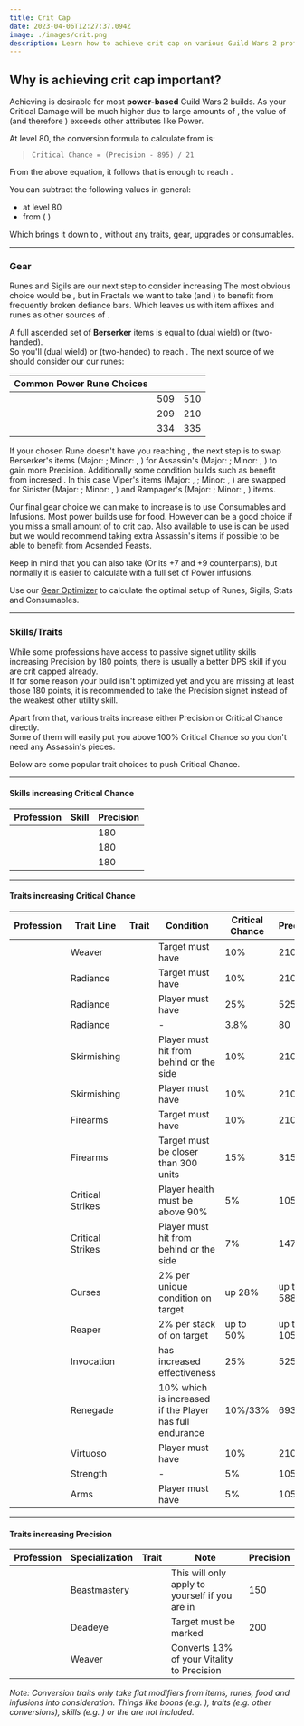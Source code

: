 ```yaml
---
title: Crit Cap
date: 2023-04-06T12:27:37.094Z
image: ./images/crit.png
description: Learn how to achieve crit cap on various Guild Wars 2 professions.
---
```


## Why is achieving crit cap important?

Achieving <Attribute name="Critical Chance" text="100% Critical Chance"/> is desirable for most **power-based** Guild Wars 2 builds. As your Critical Damage will be much higher due to large amounts of <Attribute name="Ferocity"/>, the value of <Attribute name="Critical Chance"/> (and therefore <Attribute name="Precision"/>) exceeds other attributes like Power.

At level 80, the conversion formula to calculate <Attribute name="Critical Chance"/> from <Attribute name="Precision"/> is:

> `Critical Chance = (Precision - 895) / 21`

From the above equation, it follows that **<Attribute name="Precision" text="2995 Precision"/>** is enough to reach <Attribute name="Critical Chance" text="100% Critical Chance"/>.

You can subtract the following values in general:

- **<Attribute name="Precision" text="1000 base Precision"/>** at level 80
- <Attribute name="Critical Chance" text="25% Critical Chance"/> from **<Boon name="Fury"/>** ( **<Attribute name="Precision" text="525 Precision"/>**)

Which brings it down to **<Attribute name="Precision" text="1470 Precision"/>**, without any traits, gear, upgrades or consumables.

---

### Gear

Runes and Sigils are our next step to consider increasing <Attribute name="Precision"/> The most obvious choice would be <Item name="Accuracy" type="Sigil"/>, but in Fractals we want to take <Item name="Impact" type="Sigil"/> (and <Item name="Force" type="Sigil"/>) to benefit from frequently broken defiance bars. Which leaves us with item affixes and runes as other sources of <Attribute name="Precision"/>.

A full ascended set of **Berserker** items is equal to **<Attribute name="Precision" text="961 Precision"/>** (dual wield) or **<Attribute name="Precision" text="960 Precision"/>** (two-handed).  
So you'll <Attribute name="Precision" text="509 Precision"/> (dual wield) or <Attribute name="Precision" text="510 Precision"/> (two-handed) to reach <Attribute name="Critical Chance" text="100% Critical Chance"/>. The next source of <Attribute name="Precision"/> we should consider our our runes:

| Common Power Rune Choices | <Attribute name="Precision" text="Precision Required Dual Wield"/>  | <Attribute name="Precision" text="Precision Required Two-Handed"/> |
| ----------------- | ---- | ----|
| <Item id="24836"/> | 509 | 510 |
| <Item id="24818"/> | 209 | 210 |
| <Item id="24723"/> | 334 | 335 |                        

If your chosen Rune doesn't have you reaching <Attribute name="Critical Chance" text="100% Critical Chance"/>, the next step is to swap Berserker's items (Major: <Attribute name="Power"/>; Minor: <Attribute name="Precision"/>, <Attribute name="Ferocity"/>) for Assassin's (Major: <Attribute name="Precision"/>; Minor: <Attribute name="Power"/>, <Attribute name="Ferocity"/>) to gain more Precision. Additionally some condition builds such as <BuildLink build="Condi Virtuoso" specialization="Virtuoso"/> benefit from incresed <Attribute name="Precision"/>. In this case Viper's items (Major: <Attribute name="Condition Damage"/>, <Attribute name="Power"/>; Minor: <Attribute name="Expertise"/>, <Attribute name="Precision"/>) are swapped for Sinister (Major: <Attribute name="Condition Damage"/>; Minor: <Attribute name="Power"/>, <Attribute name="Precision"/>) and Rampager's (Major: <Attribute name="Precision"/>; Minor: <Attribute name="Power"/>, <Attribute name="Condition Damage"/>) items. 

Our final gear choice we can make to increase <Attribute name="Precision"/> is to use Consumables and Infusions. Most power builds use <Item id="91805"/> for food. However <Item id="91709"/> can be a good choice if you miss a small amount of <Attribute name="Precision"/> to crit cap. Also available to use is <Item id="12486"/> can be used but we would recommend taking extra Assassin's items if possible to be able to benefit from Acsended Feasts. 

Keep in mind that you can also take <Item id="39621"/> (Or its +7 and +9 counterparts), but normally it is easier to calculate with a full set of Power infusions.

Use our [Gear Optimizer](https://optimizer.discretize.eu/) to calculate the optimal setup of Runes, Sigils, Stats and Consumables.

---

### Skills/Traits

While some professions have access to passive signet utility skills increasing Precision by 180 points, there is usually a better DPS skill if you are crit capped already.  
If for some reason your build isn't optimized yet and you are missing at least those 180 points, it is recommended to take the Precision signet instead of the weakest other utility skill.

Apart from that, various traits increase either Precision or Critical Chance directly.  
Some of them will easily put you above 100% Critical Chance so you don't need any Assassin's pieces.

Below are some popular trait choices to push Critical Chance.

---

#### Skills increasing Critical Chance

| Profession                            | Skill                             | Precision |
| ------------------------------------- | --------------------------------- | --------- |
| <Specialization name="Warrior"/>      | <Skill name="Signet of Fury"/>    | 180       |
| <Specialization name="Thief"/>        | <Skill name="Signet of Agility"/> | 180       |
| <Specialization name="Elementalist"/> | <Skill name="Signet of Fire"/>    | 180       |

---

#### Traits increasing Critical Chance

| Profession                            | Trait Line       | Trait                               | Condition                                                   | Critical Chance | Precision  |
| ------------------------------------- | ---------------- | ----------------------------------- | ----------------------------------------------------------- | --------------- | ---------- |
| <Specialization name="Elementalist"/> | Weaver           | <Trait name="Superior Elements"/>   | Target must have <Condition name="Weakness"/>               | 10%             | 210        |
| <Specialization name="Guardian"/>     | Radiance         | <Trait name="Radiant Power"/>       | Target must have <Condition name="Burning"/>                | 10%             | 210        |
| <Specialization name="Guardian"/>     | Radiance         | <Trait name="Righteous Instincts"/> | Player must have <Boon name="Resolution"/>                  | 25%             | 525        |
| <Specialization name="Guardian"/>     | Radiance         | <Trait name="Right-Hand Strength"/> | -                                                           | 3.8%            | 80         |
| <Specialization name="Ranger"/>       | Skirmishing      | <Trait name="Hunters Tactics"/>     | Player must hit from behind or the side                     | 10%             | 210        |
| <Specialization name="Ranger"/>       | Skirmishing      | <Trait name="Vicious Quarry"/>      | Player must have <Boon name="Fury"/>                        | 10%             | 210        |
| <Specialization name="Engineer"/>     | Firearms         | <Trait name="Hematic Focus"/>       | Target must have <Condition name="Bleeding"/>               | 10%             | 210        |
| <Specialization name="Engineer"/>     | Firearms         | <Trait name="High Caliber"/>        | Target must be closer than 300 units                        | 15%             | 315        |
| <Specialization name="Thief"/>        | Critical Strikes | <Trait name="Keen Observer"/>       | Player health must be above 90%                             | 5%              | 105        |
| <Specialization name="Thief"/>        | Critical Strikes | <Trait name="Twin Fangs"/>          | Player must hit from behind or the side                     | 7%              | 147        |
| <Specialization name="Necromancer"/>  | Curses           | <Trait name="Target the Weak"/>     | 2% per unique condition on target                           | up 28%          | up to 588  |
| <Specialization name="Necromancer"/>  | Reaper           | <Trait name="Decimate Defenses"/>   | 2% per stack of <Condition name="Vulnerability"/> on target | up to 50%       | up to 1050 |
| <Specialization name="Revenant"/>     | Invocation       | <Trait name="Roiling Mists"/>       | <Boon name="Fury"/> has increased effectiveness             | 25%             | 525        |
| <Specialization name="Revenant"/>     | Renegade         | <Trait name="Brutal Momentum"/>     | 10% which is increased if the Player has full endurance                            | 10%/33%             | 693        |
| <Specialization name="Mesmer"/>     | Virtuoso         | <Trait name="Quiet Intensity"/>     | Player must have <Boon name="Fury"/>                               | 10%             | 210        |
| <Specialization name="Warrior"/>     | Strength         | <Trait name="Pinnacle of Strength"/>     | -                               | 5%             | 105        |
| <Specialization name="Warrior"/>     | Arms         | <Trait name="Furious Burst"/>     | Player must have <Boon name="Fury"/>                               | 5%             | 105        |

---

#### Traits increasing Precision

| Profession                            | Specialization | Trait                                 | Note                                                                  | Precision |
| ------------------------------------- | -------------- | ------------------------------------- | --------------------------------------------------------------------- | --------- |
| <Specialization name="Soulbeast"/>      | Beastmastery     | <Trait name="Pack Alpha"/>     | This will only apply to yourself if you are in <Skill name="Beastmode"/> | 150        |
| <Specialization name="Thief"/>        | Deadeye        | <Trait name="Be Quick or Be Killed"/> | Target must be marked                                                 | 200       |
| <Specialization name="Elementalist"/> | Weaver         | <Trait name="Elements of Rage"/>      | Converts 13% of your Vitality to Precision                            |           |

_Note: Conversion traits only take flat modifiers from items, runes, food and infusions into consideration. Things like boons (e.g. <Boon name="Might"/>), traits (e.g. other conversions), skills (e.g. <Skill name="Signet of Fury"/>) or the <Item id="79722"/> are not included._
